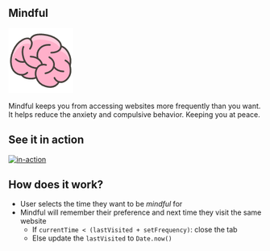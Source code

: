## Mindful

![Logo](images/128.png)

Mindful keeps you from accessing websites more frequently than you want. It helps reduce the anxiety and compulsive
behavior. Keeping you at peace.

## See it in action

[![in-action](https://img.youtube.com/vi/4XolmH0TYeo/0.jpg)](https://youtu.be/4XolmH0TYeo)

## How does it work?

- User selects the time they want to be _mindful_ for
- Mindful will remember their preference and next time they visit the same website
    - If `currentTime < (lastVisited + setFrequency)`: close the tab
    - Else update the `lastVisited` to `Date.now()`